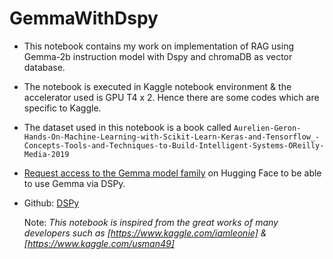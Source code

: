 # GemmaWithDspy

* This notebook contains my work on implementation of RAG using Gemma-2b instruction model with Dspy and chromaDB as vector database.
* The notebook is executed in Kaggle notebook environment & the accelerator used is GPU T4 x 2. Hence there are some codes which are specific to Kaggle.
* The dataset used in this notebook is a book called `Aurelien-Geron-Hands-On-Machine-Learning-with-Scikit-Learn-Keras-and-Tensorflow_-Concepts-Tools-and-Techniques-to-Build-Intelligent-Systems-OReilly-Media-2019`
* [Request access to the Gemma model family](https://huggingface.co/google/gemma-7b-it) on Hugging Face to be able to use Gemma via DSPy.
* Github: [DSPy](https://github.com/stanfordnlp/dspy)

  Note: _This notebook is inspired from the great works of many developers such as [https://www.kaggle.com/iamleonie] & [https://www.kaggle.com/usman49]_
